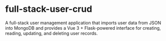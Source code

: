 # full-stack-user-crud

A full-stack user management application that imports user data from JSON into MongoDB and provides a Vue 3 + Flask-powered interface for creating, reading, updating, and deleting user records.
